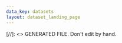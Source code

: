 ```yaml
---
data_key: datasets
layout: dataset_landing_page
---
```

[//]: <> GENERATED FILE. Don't edit by hand.